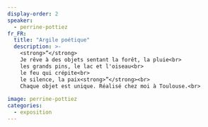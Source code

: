 ```yaml
---
display-order: 2
speaker:
  - perrine-pottiez
fr_FR:
  title: "Argile poétique"
  description: >-
    <strong>“</strong>
    Je rêve à des objets sentant la forêt, la pluie<br>
    les grands pins, le lac et l'oiseau<br>
    le feu qui crépite<br>
    le silence, la paix<strong>”</strong><br>
    Chaque objet est unique. Réalisé chez moi à Toulouse.<br>
  
image: perrine-pottiez
categories:
  - exposition
---
```


